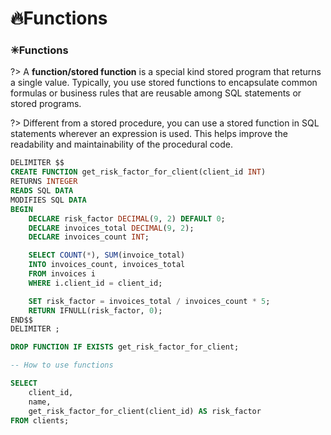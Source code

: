 # 🔥Functions

### ✳Functions

?> A **function/stored function** is a special kind stored program that returns a single value. Typically, you use stored functions to encapsulate common formulas or business rules that are reusable among SQL statements or stored programs.

?> Different from a stored procedure, you can use a stored function in SQL statements wherever an expression is used. This helps improve the readability and maintainability of the procedural code.

```sql
DELIMITER $$
CREATE FUNCTION get_risk_factor_for_client(client_id INT)
RETURNS INTEGER
READS SQL DATA
MODIFIES SQL DATA
BEGIN
	DECLARE risk_factor DECIMAL(9, 2) DEFAULT 0;
    DECLARE invoices_total DECIMAL(9, 2);
    DECLARE invoices_count INT;

    SELECT COUNT(*), SUM(invoice_total)
    INTO invoices_count, invoices_total
    FROM invoices i
    WHERE i.client_id = client_id;

    SET risk_factor = invoices_total / invoices_count * 5;
	RETURN IFNULL(risk_factor, 0);
END$$
DELIMITER ;

DROP FUNCTION IF EXISTS get_risk_factor_for_client;

-- How to use functions

SELECT
	client_id,
    name,
    get_risk_factor_for_client(client_id) AS risk_factor
FROM clients;
```
